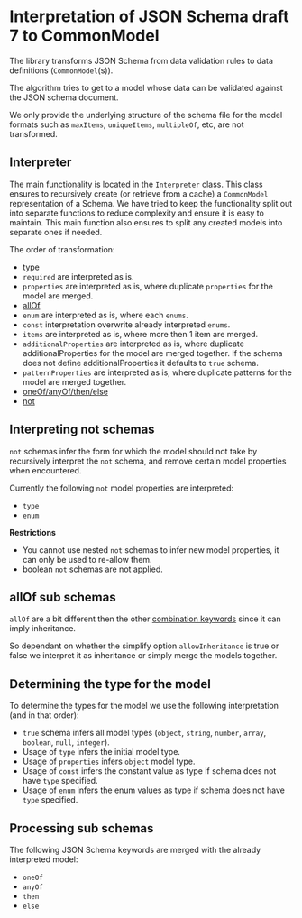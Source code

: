 # Interpretation of JSON Schema draft 7 to CommonModel

The library transforms JSON Schema from data validation rules to data definitions (`CommonModel`(s)). 

The algorithm tries to get to a model whose data can be validated against the JSON schema document. 

We only provide the underlying structure of the schema file for the model formats such as `maxItems`, `uniqueItems`, `multipleOf`, etc, are not transformed.

## Interpreter 
The main functionality is located in the `Interpreter` class. This class ensures to recursively create (or retrieve from a cache) a `CommonModel` representation of a Schema. We have tried to keep the functionality split out into separate functions to reduce complexity and ensure it is easy to maintain. This main function also ensures to split any created models into separate ones if needed.

The order of transformation:
- [type](#determining-the-type-for-the-model)
- `required` are interpreted as is.
- `properties` are interpreted as is, where duplicate `properties` for the model are merged.
- [allOf](#allOf-sub-schemas)
- `enum` are interpreted as is, where each `enums`.
- `const` interpretation overwrite already interpreted `enums`.
- `items` are interpreted as is, where more then 1 item are merged.
- `additionalProperties` are interpreted as is, where duplicate additionalProperties for the model are merged together. If the schema does not define additionalProperties it defaults to `true` schema.
- `patternProperties` are interpreted as is, where duplicate patterns for the model are merged together.
- [oneOf/anyOf/then/else](#Processing-sub-schemas)
- [not](#interpreting-not-schemas)

## Interpreting not schemas
`not` schemas infer the form for which the model should not take by recursively interpret the `not` schema, and remove certain model properties when encountered.

Currently the following `not` model properties are interpreted:
- `type`
- `enum`

**Restrictions** 
- You cannot use nested `not` schemas to infer new model properties, it can only be used to re-allow them.
- boolean `not` schemas are not applied.

## allOf sub schemas
`allOf` are a bit different then the other [combination keywords](#Processing-sub-schemas) since it can imply inheritance. 

So dependant on whether the simplify option `allowInheritance` is true or false we interpret it as inheritance or simply merge the models together.

## Determining the type for the model
To determine the types for the model we use the following interpretation (and in that order):
- `true` schema infers all model types (`object`, `string`, `number`, `array`, `boolean`, `null`, `integer`).
- Usage of `type` infers the initial model type.
- Usage of `properties` infers `object` model type.
- Usage of `const` infers the constant value as type if schema does not have `type` specified.
- Usage of `enum` infers the enum values as type if schema does not have `type` specified.

## Processing sub schemas
The following JSON Schema keywords are merged with the already interpreted model:
- `oneOf`
- `anyOf`
- `then`
- `else`